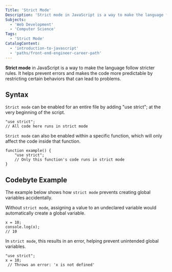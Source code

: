 ```yaml
---
Title: 'Strict Mode'
Description: 'Strict mode in JavaScript is a way to make the language follow stricter rules. It helps prevent errors and makes the code more predictable by restricting certain behaviors that can lead to problems.'
Subjects:
  - 'Web Development'
  - 'Computer Science'
Tags:
  - 'Strict Mode'
CatalogContent:
  - 'introduction-to-javascript'
  - 'paths/front-end-engineer-career-path'
---
```


**Strict mode** in JavaScript is a way to make the language follow stricter rules. It helps prevent errors and makes the code more predictable by restricting certain behaviors that can lead to problems.

## Syntax

`Strict mode` can be enabled for an entire file by adding "use strict"; at the very beginning of the script.

```codebyte/javascript
"use strict";
// All code here runs in strict mode
```

`Strict mode` can also be enabled within a specific function, which will only affect the code inside that function.

```codebyte/javascript
function example() {
    "use strict";
    // Only this function's code runs in strict mode
}
```

## Codebyte Example

The example below shows how `strict mode` prevents creating global variables accidentally.

Without `strict mode`, assigning a value to an undeclared variable would automatically create a global variable.

```codebyte/javascript
x = 10;
console.log(x);
// 10
```

In `strict mode`, this results in an error, helping prevent unintended global variables.

```codebyte/javascript
"use strict";
x = 10;
 // Throws an error: 'x is not defined'
```